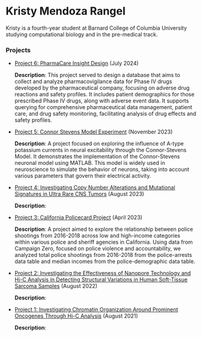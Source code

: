 # Kristy Mendoza Rangel

Kristy is a fourth-year student at Barnard College of Columbia University studying computational biology and in the pre-medical track.

### Projects
- [Project 6: PharmaCare Insight Design](PharmaCare-Insight-design.md) (July 2024)
  
  **Description**: This project served to design a database that aims to collect and analyze pharmacovigilance data for Phase IV drugs developed by the pharmaceutical company, focusing on        adverse drug reactions and safety profiles. It includes patient demographics for those prescribed Phase IV drugs, along with adverse event data. It supports querying for comprehensive      pharmaceutical data management, patient care, and drug safety monitoring, facilitating analysis of drug effects and safety profiles.

- [Project 5: Connor Stevens Model Experiment](connor-stevens-model-experiment.md) (November 2023)
  
  **Description**: A project focused on exploring the influence of A-type potassium currents in neural excitability through the Connor-Stevens Model. It demonstrates the implementation of the    Connor-Stevens neuronal model using MATLAB. This model is widely used in neuroscience to simulate the behavior of neurons, taking into account various parameters that govern their          electrical activity.
  
- [Project 4: Investigating Copy Number Alterations and Mutational Signatures in Ultra Rare CNS Tumors](summer-2023.md) (August 2023)
  
  **Description**:
  
- [Project 3: California Policecard Project](california-policecard-project.md) (April 2023)
  
  **Description**: A project aimed to explore the relationship between police shootings from 2016-2018 across low and high-income categories within various police and sheriff agencies in         California. Using data from Campaign Zero, focused on police violence and accountability, we analyzed total police shootings from 2016-2018 from the police-arrests data table and median    incomes from the police-demographic data table.

- [Project 2: Investigating the Effectiveness of Nanopore Technology and Hi-C Analysis in Detecting Structural Variations in Human Soft-Tissue Sarcoma Samples](summer-2022.md) (August 2022)

  **Description**: 

- [Project 1: Investigating Chromatin Organization Around Prominent Oncogenes Through Hi-C Analysis](summer-2021.md) (August 2021)

  **Description**: 
  

